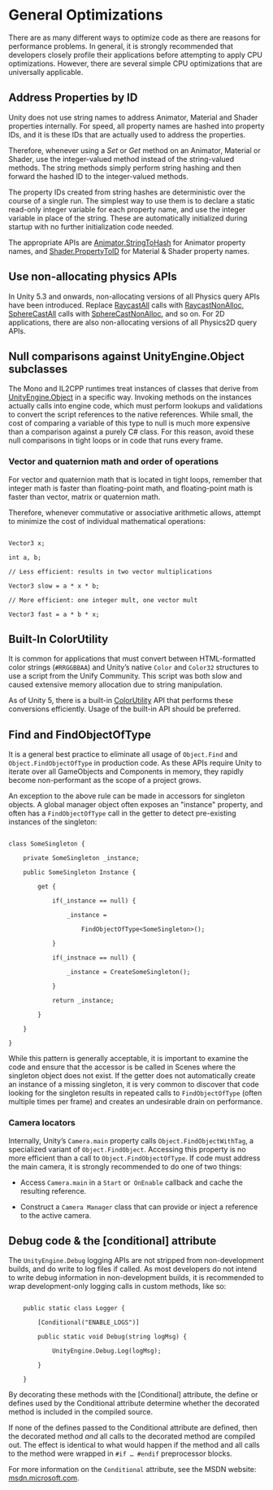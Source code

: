 # General Optimizations

There are as many different ways to optimize code as there are reasons for performance problems. In general, it is strongly recommended that developers closely profile their applications before attempting to apply CPU optimizations. However, there are several simple CPU optimizations that are universally applicable.

## Address Properties by ID

Unity does not use string names to address Animator, Material and Shader properties internally. For speed, all property names are hashed into property IDs, and it is these IDs that are actually used to address the properties.

Therefore, whenever using a *Set* or *Get* method on an Animator, Material or Shader, use the integer-valued method instead of the string-valued methods. The string methods simply perform string hashing and then forward the hashed ID to the integer-valued methods.

The property IDs created from string hashes are deterministic over the course of a single run. The simplest way to use them is to declare a static read-only integer variable for each property name, and use the integer variable in place of the string. These are automatically initialized during startup with no further initialization code needed.

The appropriate APIs are [Animator.StringToHash](ScriptRef:Animator.StringToHash.html) for Animator property names, and [Shader.PropertyToID](ScriptRef:Shader.PropertyToID.html) for Material & Shader property names.

## Use non-allocating physics APIs

In Unity 5.3 and onwards, non-allocating versions of all Physics query APIs have been introduced. Replace [RaycastAll](ScriptRef:Physics.RaycastAll.html) calls with [RaycastNonAlloc](ScriptRef:Physics.RaycastNonAlloc.html), [SphereCastAll](ScriptRef:Physics.SphereCastAll.html) calls with [SphereCastNonAlloc](ScriptRef:Physics.SphereCastNonAlloc.html), and so on. For 2D applications, there are also non-allocating versions of all Physics2D query APIs.

## Null comparisons against UnityEngine.Object subclasses

The Mono and IL2CPP runtimes treat instances of classes that derive from [UnityEngine.Object](ScriptRef:Object.html) in a specific way. Invoking methods on the instances actually calls into engine code, which must perform lookups and validations to convert the script references to the native references. While small, the cost of comparing a variable of this type to null is much more expensive than a comparison against a purely C# class. For this reason, avoid these null comparisons in tight loops or in code that runs every frame.

### Vector and quaternion math and order of operations

For vector and quaternion math that is located in tight loops, remember that integer math is faster than floating-point math, and floating-point math is faster than vector, matrix or quaternion math.


Therefore, whenever commutative or associative arithmetic allows, attempt to minimize the cost of individual mathematical operations:

```

Vector3 x;

int a, b;

// Less efficient: results in two vector multiplications

Vector3 slow = a * x * b;

// More efficient: one integer mult, one vector mult

Vector3 fast = a * b * x;

```

## Built-In ColorUtility

It is common for applications that must convert between HTML-formatted color strings (`#RRGGBBAA`) and Unity’s native `Color` and `Color32` structures to use a script from the Unify Community. This script was both slow and caused extensive memory allocation due to string manipulation.

As of Unity 5, there is a built-in [ColorUtility](ScriptRef:ColorUtility.html) API that performs these conversions efficiently. Usage of the built-in API should be preferred.

## Find and FindObjectOfType

It is a general best practice to eliminate all usage of `Object.Find` and `Object.FindObjectOfType` in production code. As these APIs require Unity to iterate over all GameObjects and Components in memory, they rapidly become non-performant as the scope of a project grows.

An exception to the above rule can be made in accessors for singleton objects. A global manager object often exposes an "instance" property, and often has a `FindObjectOfType` call in the getter to detect pre-existing instances of the singleton:

```

class SomeSingleton {

	private SomeSingleton _instance;

	public SomeSingleton Instance {

		get {

			if(_instance == null) { 

				_instance =

					FindObjectOfType<SomeSingleton>(); 

			}

			if(_instnace == null) { 

				_instance = CreateSomeSingleton();

			}

			return _instance;

		}

	}

}

```

While this pattern is generally acceptable, it is important to examine the code and ensure that the accessor is be called in Scenes where the singleton object does not exist. If the getter does not automatically create an instance of a missing singleton, it is very common to discover that code looking for the singleton results in repeated calls to `FindObjectOfType` (often multiple times per frame) and creates an undesirable drain on performance.

### Camera locators

Internally, Unity’s `Camera.main` property calls `Object.FindObjectWithTag`, a specialized variant of `Object.FindObject`. Accessing this property is no more efficient than a call to `Object.FindObjectOfType`. If code must address the main camera, it is strongly recommended to do one of two things:

* Access `Camera.main` in a `Start` or` OnEnable` callback and cache the resulting reference.

* Construct a `Camera Manager` class that can provide or inject a reference to the active camera.

## Debug code & the [conditional] attribute

The `UnityEngine.Debug` logging APIs are not stripped from non-development builds, and do write to log files if called. As most developers do not intend to write debug information in non-development builds, it is recommended to wrap development-only logging calls in custom methods, like so:

```

    public static class Logger {

        [Conditional("ENABLE_LOGS")]

        public static void Debug(string logMsg) {

		    UnityEngine.Debug.Log(logMsg);

        }

    }

```

By decorating these methods with the [Conditional] attribute, the define or defines used by the Conditional attribute determine whether the decorated method is included in the compiled source.

If none of the defines passed to the Conditional attribute are defined, then the decorated method *and* all calls to the decorated method are compiled out. The effect is identical to what would happen if the method and all calls to the method were wrapped in `#if … #endif` preprocessor blocks.

For more information on the `Conditional` attribute, see the MSDN website: [msdn.microsoft.com](https://msdn.microsoft.com/en-us/library/4xssyw96(v=vs.90).aspx).

